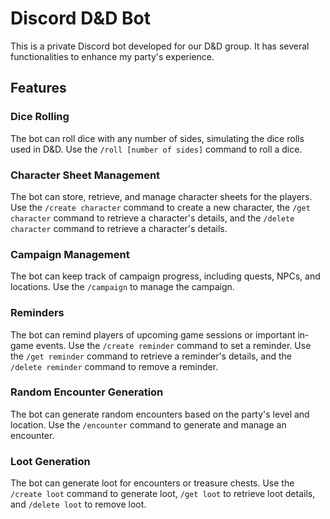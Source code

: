 # Discord D&D Bot

This is a private Discord bot developed for our D&D group. It has several functionalities to enhance my party's experience.

## Features

### Dice Rolling
The bot can roll dice with any number of sides, simulating the dice rolls used in D&D. Use the `/roll [number of sides]` command to roll a dice.

### Character Sheet Management
The bot can store, retrieve, and manage character sheets for the players. Use the `/create character` command to create a new character, the `/get character` command to retrieve a character's details, and the `/delete character` command to retrieve a character's details.

### Campaign Management
The bot can keep track of campaign progress, including quests, NPCs, and locations. Use the `/campaign` to manage the campaign.

### Reminders
The bot can remind players of upcoming game sessions or important in-game events. Use the `/create reminder` command to set a reminder.
Use the `/get reminder` command to retrieve a reminder's details, and the `/delete reminder` command to remove a reminder.

### Random Encounter Generation
The bot can generate random encounters based on the party's level and location. Use the `/encounter` command to generate and manage an encounter.

### Loot Generation
The bot can generate loot for encounters or treasure chests. Use the `/create loot` command to generate loot, `/get loot` to retrieve loot details, and `/delete loot` to remove loot.
